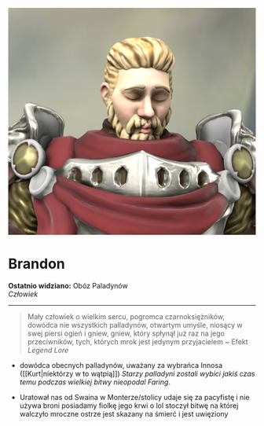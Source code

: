 <p><img src="media/brandon.png"></p>

# Brandon
**Ostatnio widziano:** Obóz Paladynów <br>
*Człowiek*

---

> Mały człowiek o wielkim sercu, pogromca czarnoksiężników, dowódca nie wszystkich palladynów, otwartym umyśle, niosący w swej piersi ogień i gniew, gniew, który spłynął już raz na jego przeciwników, tych, których mrok jest jedynym przyjacielem
> ~ Efekt *Legend Lore*

- dowódca obecnych palladynów, uważany za wybrańca Innosa ([[Kurt|niektórzy w to wątpią]])
  *Starzy palladyni zostali wybici jakiś czas temu podczas wielkiej bitwy nieopodal Faring*. 

- Uratował nas od Swaina w Monterze/stolicy
udaje się za pacyfistę i nie używa broni
posiadamy fiolkę jego krwi o lol
stoczył bitwę na której walczyło mroczne ostrze
jest skazany na śmierć i jest uwięziony
